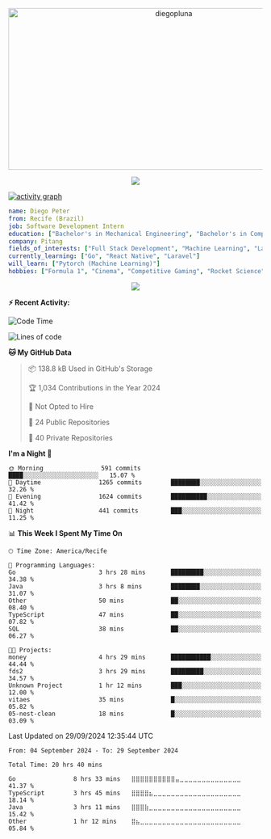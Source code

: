 <p align="center">
  <img src="https://socialify.git.ci/diegopluna/diegopluna/image?font=Inter&forks=1&issues=1&language=1&name=1&owner=1&pattern=Brick%20Wall&pulls=1&stargazers=1&theme=Dark" alt="diegopluna" width="640" height="320" />
</p>

<p align="center">
  <img src="https://github-profile-trophy.vercel.app/?username=diegopluna&theme=tokyonight&column=-1"/>
</p>

[![activity graph](https://github-readme-activity-graph.vercel.app/graph?username=diegopluna&theme=github-dark-dimmed&custom_title=diegopluna%20Activity%20Graph&hide_border=true)](https://github.com/ashutosh00710/github-readme-activity-graph)

```yaml
name: Diego Peter
from: Recife (Brazil)
job: Software Development Intern
education: ["Bachelor's in Mechanical Engineering", "Bachelor's in Computer Science"]
company: Pitang
fields_of_interests: ["Full Stack Development", "Machine Learning", "Large Language Models", "Computer Vision"]
currently_learning: ["Go", "React Native", "Laravel"]
will_learn: ["Pytorch (Machine Learning)"]
hobbies: ["Formula 1", "Cinema", "Competitive Gaming", "Rocket Science"]
```
<p align="center">
  <img src="https://music-profile.rayriffy.com/theme/dark.svg?uid=001361.7bf259d2dfb9456ca71b61612518bc5f.0128" />
</p>

**:zap: Recent Activity:**

<!--START_SECTION:activity-->
<!--END_SECTION:activity-->

<!--START_SECTION:waka-->
![Code Time](http://img.shields.io/badge/Code%20Time-20%20hrs%2040%20mins-blue)

![Lines of code](https://img.shields.io/badge/From%20Hello%20World%20I%27ve%20Written-3.5%20million%20lines%20of%20code-blue)

**🐱 My GitHub Data** 

> 📦 138.8 kB Used in GitHub's Storage 
 > 
> 🏆 1,034 Contributions in the Year 2024
 > 
> 🚫 Not Opted to Hire
 > 
> 📜 24 Public Repositories 
 > 
> 🔑 40 Private Repositories 
 > 
**I'm a Night 🦉** 

```text
🌞 Morning                591 commits         ████░░░░░░░░░░░░░░░░░░░░░   15.07 % 
🌆 Daytime                1265 commits        ████████░░░░░░░░░░░░░░░░░   32.26 % 
🌃 Evening                1624 commits        ██████████░░░░░░░░░░░░░░░   41.42 % 
🌙 Night                  441 commits         ███░░░░░░░░░░░░░░░░░░░░░░   11.25 % 
```


📊 **This Week I Spent My Time On** 

```text
🕑︎ Time Zone: America/Recife

💬 Programming Languages: 
Go                       3 hrs 28 mins       █████████░░░░░░░░░░░░░░░░   34.38 % 
Java                     3 hrs 8 mins        ████████░░░░░░░░░░░░░░░░░   31.07 % 
Other                    50 mins             ██░░░░░░░░░░░░░░░░░░░░░░░   08.40 % 
TypeScript               47 mins             ██░░░░░░░░░░░░░░░░░░░░░░░   07.82 % 
SQL                      38 mins             ██░░░░░░░░░░░░░░░░░░░░░░░   06.27 % 

🐱‍💻 Projects: 
money                    4 hrs 29 mins       ███████████░░░░░░░░░░░░░░   44.44 % 
fds2                     3 hrs 29 mins       █████████░░░░░░░░░░░░░░░░   34.57 % 
Unknown Project          1 hr 12 mins        ███░░░░░░░░░░░░░░░░░░░░░░   12.00 % 
vitaes                   35 mins             █░░░░░░░░░░░░░░░░░░░░░░░░   05.82 % 
05-nest-clean            18 mins             █░░░░░░░░░░░░░░░░░░░░░░░░   03.09 % 
```


 Last Updated on 29/09/2024 12:35:44 UTC
<!--END_SECTION:waka-->

<!--START_SECTION:waka-simple-->

```text
From: 04 September 2024 - To: 29 September 2024

Total Time: 20 hrs 40 mins

Go                8 hrs 33 mins   ⣿⣿⣿⣿⣿⣿⣿⣿⣿⣿⣤⣀⣀⣀⣀⣀⣀⣀⣀⣀⣀⣀⣀⣀⣀   41.37 %
TypeScript        3 hrs 45 mins   ⣿⣿⣿⣿⣦⣀⣀⣀⣀⣀⣀⣀⣀⣀⣀⣀⣀⣀⣀⣀⣀⣀⣀⣀⣀   18.14 %
Java              3 hrs 11 mins   ⣿⣿⣿⣷⣀⣀⣀⣀⣀⣀⣀⣀⣀⣀⣀⣀⣀⣀⣀⣀⣀⣀⣀⣀⣀   15.42 %
Other             1 hr 12 mins    ⣿⣦⣀⣀⣀⣀⣀⣀⣀⣀⣀⣀⣀⣀⣀⣀⣀⣀⣀⣀⣀⣀⣀⣀⣀   05.84 %
```

<!--END_SECTION:waka-simple-->

